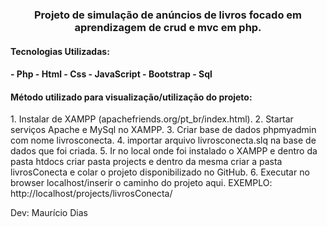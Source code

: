
<h3 align = "center">Projeto de simulação de anúncios de livros focado em aprendizagem de crud e mvc em php.</h3>

<h4 align="left">Tecnologias Utilizadas:<h4>
- Php
- Html
- Css
- JavaScript
- Bootstrap
- Sql

<h4>Método utilizado para visualização/utilização do projeto:</h4>
1. Instalar de XAMPP (apachefriends.org/pt_br/index.html).
2. Startar serviços Apache e MySql no XAMPP.
3. Criar base de dados phpmyadmin com nome livrosconecta.
4. importar arquivo livrosconecta.slq na base de dados que foi criada.
5. Ir no local onde foi instalado o XAMPP e dentro da pasta htdocs criar pasta projects e dentro da mesma criar a pasta livrosConecta e colar o projeto disponibilizado no GitHub.
6. Executar no browser localhost/inserir o caminho do projeto aqui. EXEMPLO: http://localhost/projects/livrosConecta/



Dev: Maurício Dias 

